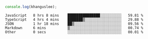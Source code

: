 ```js
console.log(khanguslee);
```

<!--START_SECTION:waka-->

```text
JavaScript   8 hrs 8 mins    ███████████████░░░░░░░░░░   59.81 %
TypeScript   4 hrs 4 mins    ███████▒░░░░░░░░░░░░░░░░░   29.88 %
JSON         1 hr 18 mins    ██▒░░░░░░░░░░░░░░░░░░░░░░   09.56 %
Markdown     6 mins          ▒░░░░░░░░░░░░░░░░░░░░░░░░   00.74 %
Other        0 secs          ░░░░░░░░░░░░░░░░░░░░░░░░░   00.01 %
```

<!--END_SECTION:waka-->

<!--
**khanguslee/khanguslee** is a ✨ _special_ ✨ repository because its `README.md` (this file) appears on your GitHub profile.

Here are some ideas to get you started:

- 🔭 I’m currently working on ...
- 🌱 I’m currently learning ...
- 👯 I’m looking to collaborate on ...
- 🤔 I’m looking for help with ...
- 💬 Ask me about ...
- 📫 How to reach me: ...
- 😄 Pronouns: ...
- ⚡ Fun fact: ...
-->

